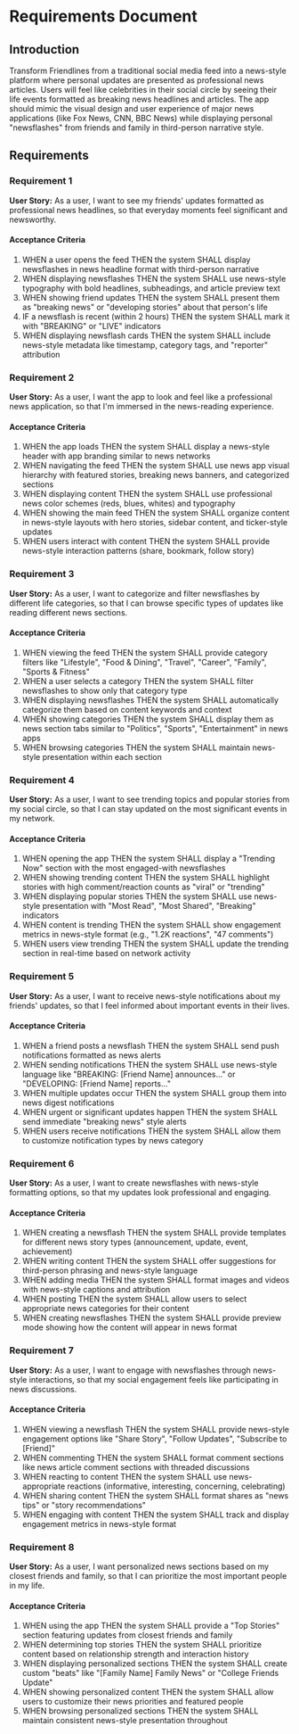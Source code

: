 # Requirements Document

## Introduction

Transform Friendlines from a traditional social media feed into a news-style platform where personal updates are presented as professional news articles. Users will feel like celebrities in their social circle by seeing their life events formatted as breaking news headlines and articles. The app should mimic the visual design and user experience of major news applications (like Fox News, CNN, BBC News) while displaying personal "newsflashes" from friends and family in third-person narrative style.

## Requirements

### Requirement 1

**User Story:** As a user, I want to see my friends' updates formatted as professional news headlines, so that everyday moments feel significant and newsworthy.

#### Acceptance Criteria

1. WHEN a user opens the feed THEN the system SHALL display newsflashes in news headline format with third-person narrative
2. WHEN displaying newsflashes THEN the system SHALL use news-style typography with bold headlines, subheadings, and article preview text
3. WHEN showing friend updates THEN the system SHALL present them as "breaking news" or "developing stories" about that person's life
4. IF a newsflash is recent (within 2 hours) THEN the system SHALL mark it with "BREAKING" or "LIVE" indicators
5. WHEN displaying newsflash cards THEN the system SHALL include news-style metadata like timestamp, category tags, and "reporter" attribution

### Requirement 2

**User Story:** As a user, I want the app to look and feel like a professional news application, so that I'm immersed in the news-reading experience.

#### Acceptance Criteria

1. WHEN the app loads THEN the system SHALL display a news-style header with app branding similar to news networks
2. WHEN navigating the feed THEN the system SHALL use news app visual hierarchy with featured stories, breaking news banners, and categorized sections
3. WHEN displaying content THEN the system SHALL use professional news color schemes (reds, blues, whites) and typography
4. WHEN showing the main feed THEN the system SHALL organize content in news-style layouts with hero stories, sidebar content, and ticker-style updates
5. WHEN users interact with content THEN the system SHALL provide news-style interaction patterns (share, bookmark, follow story)

### Requirement 3

**User Story:** As a user, I want to categorize and filter newsflashes by different life categories, so that I can browse specific types of updates like reading different news sections.

#### Acceptance Criteria

1. WHEN viewing the feed THEN the system SHALL provide category filters like "Lifestyle", "Food & Dining", "Travel", "Career", "Family", "Sports & Fitness"
2. WHEN a user selects a category THEN the system SHALL filter newsflashes to show only that category type
3. WHEN displaying newsflashes THEN the system SHALL automatically categorize them based on content keywords and context
4. WHEN showing categories THEN the system SHALL display them as news section tabs similar to "Politics", "Sports", "Entertainment" in news apps
5. WHEN browsing categories THEN the system SHALL maintain news-style presentation within each section

### Requirement 4

**User Story:** As a user, I want to see trending topics and popular stories from my social circle, so that I can stay updated on the most significant events in my network.

#### Acceptance Criteria

1. WHEN opening the app THEN the system SHALL display a "Trending Now" section with the most engaged-with newsflashes
2. WHEN showing trending content THEN the system SHALL highlight stories with high comment/reaction counts as "viral" or "trending"
3. WHEN displaying popular stories THEN the system SHALL use news-style presentation with "Most Read", "Most Shared", "Breaking" indicators
4. WHEN content is trending THEN the system SHALL show engagement metrics in news-style format (e.g., "1.2K reactions", "47 comments")
5. WHEN users view trending THEN the system SHALL update the trending section in real-time based on network activity

### Requirement 5

**User Story:** As a user, I want to receive news-style notifications about my friends' updates, so that I feel informed about important events in their lives.

#### Acceptance Criteria

1. WHEN a friend posts a newsflash THEN the system SHALL send push notifications formatted as news alerts
2. WHEN sending notifications THEN the system SHALL use news-style language like "BREAKING: [Friend Name] announces..." or "DEVELOPING: [Friend Name] reports..."
3. WHEN multiple updates occur THEN the system SHALL group them into news digest notifications
4. WHEN urgent or significant updates happen THEN the system SHALL send immediate "breaking news" style alerts
5. WHEN users receive notifications THEN the system SHALL allow them to customize notification types by news category

### Requirement 6

**User Story:** As a user, I want to create newsflashes with news-style formatting options, so that my updates look professional and engaging.

#### Acceptance Criteria

1. WHEN creating a newsflash THEN the system SHALL provide templates for different news story types (announcement, update, event, achievement)
2. WHEN writing content THEN the system SHALL offer suggestions for third-person phrasing and news-style language
3. WHEN adding media THEN the system SHALL format images and videos with news-style captions and attribution
4. WHEN posting THEN the system SHALL allow users to select appropriate news categories for their content
5. WHEN creating newsflashes THEN the system SHALL provide preview mode showing how the content will appear in news format

### Requirement 7

**User Story:** As a user, I want to engage with newsflashes through news-style interactions, so that my social engagement feels like participating in news discussions.

#### Acceptance Criteria

1. WHEN viewing a newsflash THEN the system SHALL provide news-style engagement options like "Share Story", "Follow Updates", "Subscribe to [Friend]"
2. WHEN commenting THEN the system SHALL format comment sections like news article comment sections with threaded discussions
3. WHEN reacting to content THEN the system SHALL use news-appropriate reactions (informative, interesting, concerning, celebrating)
4. WHEN sharing content THEN the system SHALL format shares as "news tips" or "story recommendations"
5. WHEN engaging with content THEN the system SHALL track and display engagement metrics in news-style format

### Requirement 8

**User Story:** As a user, I want personalized news sections based on my closest friends and family, so that I can prioritize the most important people in my life.

#### Acceptance Criteria

1. WHEN using the app THEN the system SHALL provide a "Top Stories" section featuring updates from closest friends and family
2. WHEN determining top stories THEN the system SHALL prioritize content based on relationship strength and interaction history
3. WHEN displaying personalized sections THEN the system SHALL create custom "beats" like "[Family Name] Family News" or "College Friends Update"
4. WHEN showing personalized content THEN the system SHALL allow users to customize their news priorities and featured people
5. WHEN browsing personalized sections THEN the system SHALL maintain consistent news-style presentation throughout